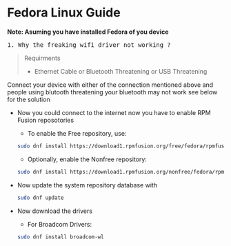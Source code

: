 # Fedora Linux Guide
**Note: Asuming you have installed Fedora of you device**


<pre>
1. Why the freaking wifi driver not working ?
</pre>
> Requirments 
> - Ethernet Cable or Bluetooth Threatening or USB Threatening

Connect your device with either of the connection mentioned above and people using blutooth threatening your bluetooth may not work see below for the solution

- Now you could connect to the internet now you have to enable RPM Fusion reposotories
  - To enable the Free repository, use:
  ```bash
  sudo dnf install https://download1.rpmfusion.org/free/fedora/rpmfusion-free-release-$(rpm -E %fedora).noarch.rpm
  ```
  - Optionally, enable the Nonfree repository:
  ```bash
  sudo dnf install https://download1.rpmfusion.org/nonfree/fedora/rpmfusion-nonfree-release-$(rpm -E %fedora).noarch.rpm
  ```
 
- Now update the system repository database with
  ```bash
  sudo dnf update
  ```
- Now download the drivers
  - For Broadcom Drivers: 
  ```bash 
  sudo dnf install broadcom-wl
  ```

